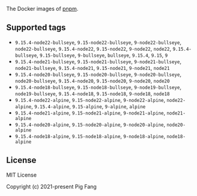 The Docker images of [pnpm](https://pnpm.io).

## Supported tags

- `9.15.4-node22-bullseye`, `9.15-node22-bullseye`, `9-node22-bullseye`, `node22-bullseye`, `9.15.4-node22`, `9.15-node22`, `9-node22`, `node22`, `9.15.4-bullseye`, `9.15-bullseye`, `9-bullseye`, `bullseye`, `9.15.4`, `9.15`, `9`
- `9.15.4-node21-bullseye`, `9.15-node21-bullseye`, `9-node21-bullseye`, `node21-bullseye`, `9.15.4-node21`, `9.15-node21`, `9-node21`, `node21`
- `9.15.4-node20-bullseye`, `9.15-node20-bullseye`, `9-node20-bullseye`, `node20-bullseye`, `9.15.4-node20`, `9.15-node20`, `9-node20`, `node20`
- `9.15.4-node18-bullseye`, `9.15-node18-bullseye`, `9-node19-bullseye`, `node19-bullseye`, `9.15.4-node18`, `9.15-node18`, `9-node18`, `node18`
- `9.15.4-node22-alpine`, `9.15-node22-alpine`, `9-node22-alpine`, `node22-alpine`, `9.15.4-alpine`, `9.15-alpine`, `9-alpine`, `alpine`
- `9.15.4-node21-alpine`, `9.15-node21-alpine`, `9-node21-alpine`, `node21-alpine`
- `9.15.4-node20-alpine`, `9.15-node20-alpine`, `9-node20-alpine`, `node20-alpine`
- `9.15.4-node18-alpine`, `9.15-node18-alpine`, `9-node18-alpine`, `node18-alpine`

## License

MIT License

Copyright (c) 2021-present Pig Fang
